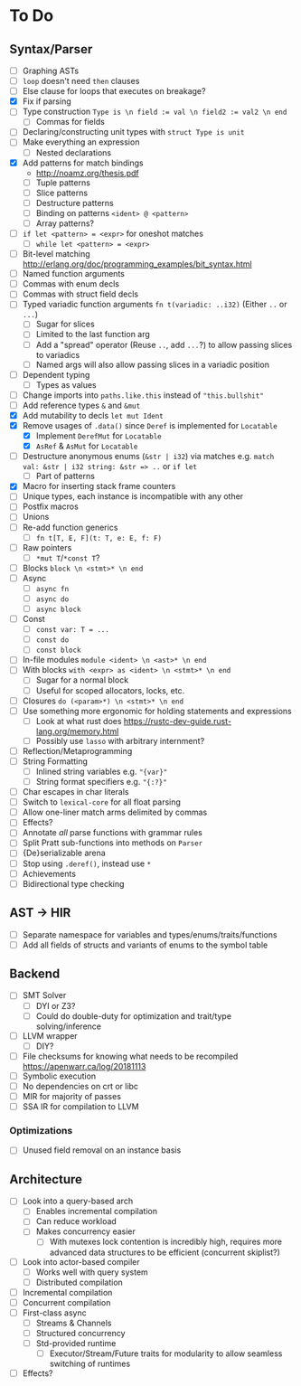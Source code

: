# To Do

## Syntax/Parser

- [ ] Graphing ASTs
- [ ] `loop` doesn't need `then` clauses
- [ ] Else clause for loops that executes on breakage?
- [x] Fix if parsing
- [ ] Type construction `Type is \n field := val \n field2 := val2 \n end`
  - [ ] Commas for fields
- [ ] Declaring/constructing unit types with `struct Type is unit`
- [ ] Make everything an expression
  - [ ] Nested declarations
- [x] Add patterns for match bindings
  - http://noamz.org/thesis.pdf
  - [ ] Tuple patterns
  - [ ] Slice patterns
  - [ ] Destructure patterns
  - [ ] Binding on patterns `<ident> @ <pattern>`
  - [ ] Array patterns?
- [ ] `if let <pattern> = <expr>` for oneshot matches
  - [ ] `while let <pattern> = <expr>`
- [ ] Bit-level matching http://erlang.org/doc/programming_examples/bit_syntax.html
- [ ] Named function arguments
- [ ] Commas with enum decls
- [ ] Commas with struct field decls
- [ ] Typed variadic function arguments `fn t(variadic: ..i32)` (Either `..` or `...`)
  - [ ] Sugar for slices
  - [ ] Limited to the last function arg
  - [ ] Add a "spread" operator (Reuse `..`, add `...`?) to allow passing slices to variadics
  - [ ] Named args will also allow passing slices in a variadic position
- [ ] Dependent typing
  - [ ] Types as values
- [ ] Change imports into `paths.like.this` instead of `"this.bullshit"`
- [ ] Add reference types `&` and `&mut`
- [x] Add mutability to decls `let mut Ident`
- [x] Remove usages of `.data()` since `Deref` is implemented for `Locatable`
  - [x] Implement `DerefMut` for `Locatable`
  - [x] `AsRef` & `AsMut` for `Locatable`
- [ ] Destructure anonymous enums (`&str | i32`) via matches e.g. `match val: &str | i32 string: &str => ..` or `if let`
  - [ ] Part of patterns
- [x] Macro for inserting stack frame counters
- [ ] Unique types, each instance is incompatible with any other
- [ ] Postfix macros
- [ ] Unions
- [ ] Re-add function generics
  - [ ] `fn t[T, E, F](t: T, e: E, f: F)`
- [ ] Raw pointers
  - [ ] `*mut T`/`*const T`?
- [ ] Blocks `block \n <stmt>* \n end`
- [ ] Async
  - [ ] `async fn`
  - [ ] `async do`
  - [ ] `async block`
- [ ] Const
  - [ ] `const var: T = ...`
  - [ ] `const do`
  - [ ] `const block`
- [ ] In-file modules `module <ident> \n <ast>* \n end`
- [ ] With blocks `with <expr> as <ident> \n <stmt>* \n end`
  - [ ] Sugar for a normal block
  - [ ] Useful for scoped allocators, locks, etc.
- [ ] Closures `do (<param>*) \n <stmt>* \n end`
- [ ] Use something more ergonomic for holding statements and expressions
  - [ ] Look at what rust does https://rustc-dev-guide.rust-lang.org/memory.html
  - [ ] Possibly use `lasso` with arbitrary internment?
- [ ] Reflection/Metaprogramming
- [ ] String Formatting
  - [ ] Inlined string variables e.g. `"{var}"`
  - [ ] String format specifiers e.g. `"{:?}"`
- [ ] Char escapes in char literals
- [ ] Switch to `lexical-core` for all float parsing
- [ ] Allow one-liner match arms delimited by commas
- [ ] Effects?
- [ ] Annotate *all* parse functions with grammar rules
- [ ] Split Pratt sub-functions into methods on `Parser`
- [ ] {De}serializable arena
- [ ] Stop using `.deref()`, instead use `*`
- [ ] Achievements
- [ ] Bidirectional type checking

## AST -> HIR

- [ ] Separate namespace for variables and types/enums/traits/functions
- [ ] Add all fields of structs and variants of enums to the symbol table

## Backend

- [ ] SMT Solver
  - [ ] DYI or Z3?
  - [ ] Could do double-duty for optimization and trait/type solving/inference
- [ ] LLVM wrapper
  - [ ] DIY?
- [ ] File checksums for knowing what needs to be recompiled https://apenwarr.ca/log/20181113
- [ ] Symbolic execution
- [ ] No dependencies on crt or libc
- [ ] MIR for majority of passes
- [ ] SSA IR for compilation to LLVM

### Optimizations

- [ ] Unused field removal on an instance basis

## Architecture

- [ ] Look into a query-based arch
  - [ ] Enables incremental compilation
  - [ ] Can reduce workload
  - [ ] Makes concurrency easier
    - [ ] With mutexes lock contention is incredibly high, requires more advanced data structures to be efficient (concurrent skiplist?)
- [ ] Look into actor-based compiler
  - [ ] Works well with query system
  - [ ] Distributed compilation
- [ ] Incremental compilation
- [ ] Concurrent compilation
- [ ] First-class async
  - [ ] Streams & Channels
  - [ ] Structured concurrency
  - [ ] Std-provided runtime
    - [ ] Executor/Stream/Future traits for modularity to allow seamless switching of runtimes
- [ ] Effects?

